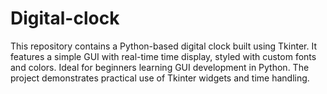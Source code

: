 # Digital-clock
This repository contains a Python-based digital clock built using Tkinter. It features a simple GUI with real-time time display, styled with custom fonts and colors. Ideal for beginners learning GUI development in Python. The project demonstrates practical use of Tkinter widgets and time handling.
